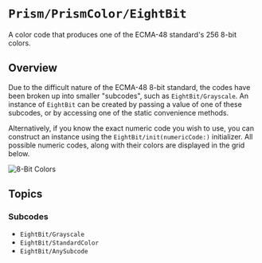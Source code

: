 # ``Prism/PrismColor/EightBit``

A color code that produces one of the ECMA-48 standard's 256 8-bit colors.

## Overview

Due to the difficult nature of the ECMA-48 8-bit standard, the codes have been broken up into smaller "subcodes", such as ``EightBit/Grayscale``. An instance of ``EightBit`` can be created by passing a value of one of these subcodes, or by accessing one of the static convenience methods.

Alternatively, if you know the exact numeric code you wish to use, you can construct an instance using the ``EightBit/init(numericCode:)`` initializer. All possible numeric codes, along with their colors are displayed in the grid below.

![8-Bit Colors](ecma-colors-grid)

## Topics

### Subcodes

- ``EightBit/Grayscale``
- ``EightBit/StandardColor``
- ``EightBit/AnySubcode``
